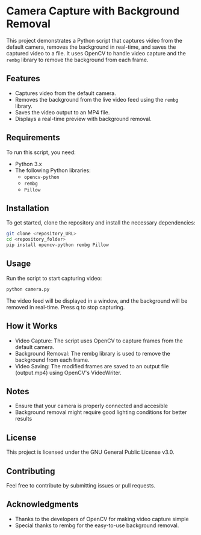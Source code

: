 # Camera Capture with Background Removal

This project demonstrates a Python script that captures video from the default camera, removes the background in real-time, and saves the captured video to a file. It uses OpenCV to handle video capture and the `rembg` library to remove the background from each frame.

## Features
- Captures video from the default camera.
- Removes the background from the live video feed using the `rembg` library.
- Saves the video output to an MP4 file.
- Displays a real-time preview with background removal.

## Requirements
To run this script, you need:
- Python 3.x
- The following Python libraries:
  - `opencv-python`
  - `rembg`
  - `Pillow`

## Installation
To get started, clone the repository and install the necessary dependencies:

```sh
git clone <repository_URL>
cd <repository_folder>
pip install opencv-python rembg Pillow
```

## Usage
Run the script to start capturing video:
```sh
python camera.py
```
The video feed will be displayed in a window, and the background will be removed in real-time. Press q to stop capturing.

## How it Works
- Video Capture: The script uses OpenCV to capture frames from the default camera.
- Background Removal: The rembg library is used to remove the background from each frame.
- Video Saving: The modified frames are saved to an output file (output.mp4) using OpenCV's VideoWriter.

## Notes
- Ensure that your camera is properly connected and accesible
- Background removal might require good lighting conditions for better results

## License
This project is licensed under the GNU General Public License v3.0.

## Contributing
Feel free to contribute by submitting issues or pull requests.

## Acknowledgments
- Thanks to the developers of OpenCV for making video capture simple
- Special thanks to rembg for the easy-to-use background removal.
